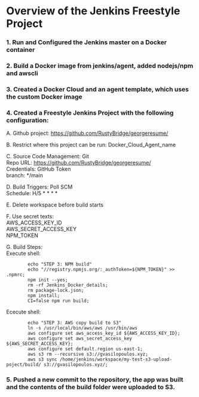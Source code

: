 # Overview of the Jenkins Freestyle Project

### 1. Run and Configured the Jenkins master on a Docker container

### 2. Build a Docker image from jenkins/agent, added nodejs/npm and awscli

### 3. Created a Docker Cloud and an agent template, which uses the custom Docker image

### 4. Created a Freestyle Jenkins Project with the following configuration:

A. Github project: https://github.com/RustyBridge/georgeresume/

B. Restrict where this project can be run: Docker_Cloud_Agent_name

C. Source Code Management: Git\
    Repo URL: https://github.com/RustyBridge/georgeresume/ \
    Credentials: GitHub Token\
    branch: */main

D. Build Triggers: Poll SCM\
    Schedule: H/5 * * * *

E. Delete workspace before build starts

F. Use secret texts:\
    AWS_ACCESS_KEY_ID\
    AWS_SECRET_ACCESS_KEY\
    NPM_TOKEN

G. Build Steps:\
Execute shell:
```
        echo "STEP 3: NPM build"
        echo "//registry.npmjs.org/:_authToken=${NPM_TOKEN}" >> .npmrc;
        npm init --yes;
        rm -rf Jenkins_Docker_details;
        rm package-lock.json;
        npm install;
        CI=false npm run build;  
```

Ececute shell:
```
        echo "STEP 3: AWS copy build to S3"
        ln -s /usr/local/bin/aws/aws /usr/bin/aws
        aws configure set aws_access_key_id ${AWS_ACCESS_KEY_ID};
        aws configure set aws_secret_access_key ${AWS_SECRET_ACCESS_KEY};
        aws configure set default.region us-east-1;
        aws s3 rm --recursive s3://gvasilopoulos.xyz;
        aws s3 sync /home/jenkins/workspace/my-test-s3-upload-poject/build/ s3://gvasilopoulos.xyz/;
```
### 5. Pushed a new commit to the repository, the app was built and the contents of the build folder were uploaded to S3.